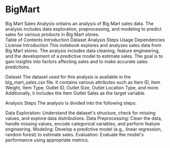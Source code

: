 # BigMart
Big Mart Sales Analysis ontains an analysis of Big Mart sales data. The analysis includes data exploration, preprocessing, and modeling to predict sales for various products in Big Mart stores.
<br>
Table of Contents
Introduction
Dataset
Analysis Steps
Usage
Dependencies
License
Introduction
This notebook explores and analyzes sales data from Big Mart stores. The analysis includes data cleaning, feature engineering, and the development of a predictive model to estimate sales. The goal is to gain insights into factors affecting sales and to make accurate sales predictions.

Dataset
The dataset used for this analysis is available in the big_mart_sales.csv file. It contains various attributes such as Item ID, Item Weight, Item Type, Outlet ID, Outlet Size, Outlet Location Type, and more. Additionally, it includes the Item Outlet Sales as the target variable.

Analysis Steps
The analysis is divided into the following steps:

Data Exploration: Understand the dataset's structure, check for missing values, and explore data distributions.
Data Preprocessing: Clean the data, handle missing values, encode categorical variables, and perform feature engineering.
Modeling: Develop a predictive model (e.g., linear regression, random forest) to estimate sales.
Evaluation: Evaluate the model's performance using appropriate metrics.

